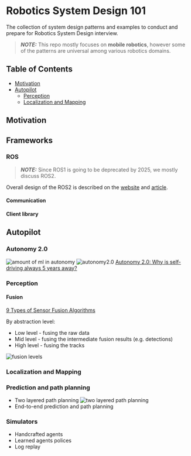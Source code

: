 # Robotics System Design 101
The collection of system design patterns and examples to conduct and prepare for Robotics System Design interview.

> **_NOTE:_**  This repo mostly focuses on **mobile robotics**, however some of the patterns are universal among various robotics domains.

## Table of Contents

* [Motivation](#motivation)
* [Autopilot](#autopilot)
    * [Perception](#perception)
    * [Localization and Mapping](#localization-and-mapping)

## Motivation

## Frameworks
### ROS
> **_NOTE:_**  Since ROS1 is going to be deprecated by 2025, we mostly discuss ROS2.

Overall design of the ROS2 is described on the [website](http://design.ros2.org) and [article](https://arxiv.org/pdf/2211.07752.pdf).

#### Communication

#### Client library 

## Autopilot

### Autonomy 2.0
![amount of ml in autonomy](https://media.arxiv-vanity.com/render-output/8036325/x3.png)
![autonomy2.0](https://media.arxiv-vanity.com/render-output/8036325/x1.png)
[Autonomy 2.0: Why is self-driving always 5 years away?](https://arxiv.org/pdf/2107.08142.pdf)

### Perception

#### Fusion
[9 Types of Sensor Fusion Algorithms](https://www.thinkautonomous.ai/blog/9-types-of-sensor-fusion-algorithms/)

By abstraction level:
- Low level - fusing the raw data
- Mid level - fusing the intermediate fusion results (e.g. detections)
- High level - fusing the tracks

![fusion levels](https://app.dropinblog.com/uploaded/blogs/34241363/files/Types_of_Sensor_3.png)

### Localization and Mapping

### Prediction and path planning
- Two layered path planning
![two layered path planning](https://aandds.com/blog/images/robot_path_planning_two_layered.png)
- End-to-end prediction and path planning

### Simulators
- Handcrafted agents
- Learned agents polices
- Log replay
<!-- https://www.youtube.com/watch?v=S59lIhwU4dA -->